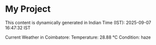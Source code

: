 # My Project

This content is dynamically generated in Indian Time (IST): 2025-09-07 16:47:32 IST


Current Weather in Coimbatore:
Temperature: 28.88 °C
Condition: haze
